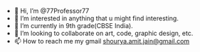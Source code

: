 - 👋 Hi, I’m @77Professor77
- 👀 I’m interested in anything that u might find interesting. 
- 🌱 I’m currently in 9th grade(CBSE India).
- 💞️ I’m looking to collaborate on art, code, graphic design, etc.
- 📫 How to reach me my gmail shourya.amit.jain@gmail.com

<!---
77Professor77/77Professor77 is a ✨ special ✨ repository because its `GetToKnowMe.md` (this file) appears on your GitHub profile.
You can click the Preview link to take a look at your changes.
--->
